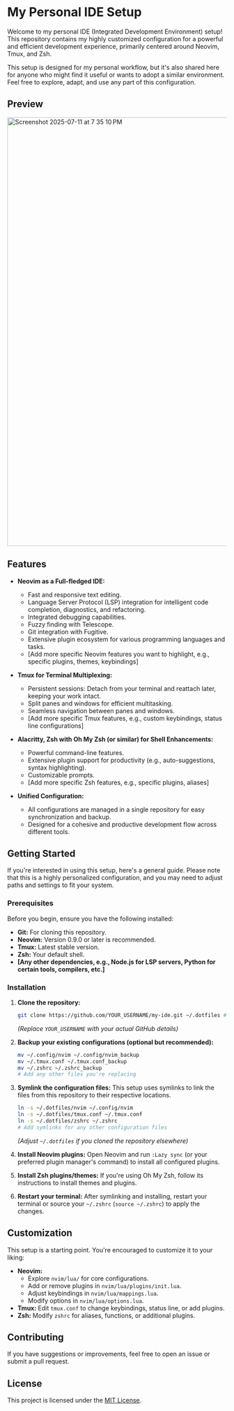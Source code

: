 # My Personal IDE Setup

Welcome to my personal IDE (Integrated Development Environment) setup! This repository contains my highly customized configuration for a powerful and efficient development experience, primarily centered around Neovim, Tmux, and Zsh.

This setup is designed for my personal workflow, but it's also shared here for anyone who might find it useful or wants to adopt a similar environment. Feel free to explore, adapt, and use any part of this configuration.

## Preview
<img width="1512" height="982" alt="Screenshot 2025-07-11 at 7 35 10 PM" src="https://github.com/user-attachments/assets/13c8bc51-f658-4aac-85e8-be75de5ed57f" />

## Features

*   **Neovim as a Full-fledged IDE:**
    *   Fast and responsive text editing.
    *   Language Server Protocol (LSP) integration for intelligent code completion, diagnostics, and refactoring.
    *   Integrated debugging capabilities.
    *   Fuzzy finding with Telescope.
    *   Git integration with Fugitive.
    *   Extensive plugin ecosystem for various programming languages and tasks.
    *   [Add more specific Neovim features you want to highlight, e.g., specific plugins, themes, keybindings]

*   **Tmux for Terminal Multiplexing:**
    *   Persistent sessions: Detach from your terminal and reattach later, keeping your work intact.
    *   Split panes and windows for efficient multitasking.
    *   Seamless navigation between panes and windows.
    *   [Add more specific Tmux features, e.g., custom keybindings, status line configurations]

*   **Alacritty, Zsh with Oh My Zsh (or similar) for Shell Enhancements:**
    *   Powerful command-line features.
    *   Extensive plugin support for productivity (e.g., auto-suggestions, syntax highlighting).
    *   Customizable prompts.
    *   [Add more specific Zsh features, e.g., specific plugins, aliases]

*   **Unified Configuration:**
    *   All configurations are managed in a single repository for easy synchronization and backup.
    *   Designed for a cohesive and productive development flow across different tools.

## Getting Started

If you're interested in using this setup, here's a general guide. Please note that this is a highly personalized configuration, and you may need to adjust paths and settings to fit your system.

### Prerequisites

Before you begin, ensure you have the following installed:

*   **Git:** For cloning this repository.
*   **Neovim:** Version 0.9.0 or later is recommended.
*   **Tmux:** Latest stable version.
*   **Zsh:** Your default shell.
*   **[Any other dependencies, e.g., Node.js for LSP servers, Python for certain tools, compilers, etc.]**

### Installation

1.  **Clone the repository:**
    ```bash
    git clone https://github.com/YOUR_USERNAME/my-ide.git ~/.dotfiles # Or wherever you prefer
    ```
    *(Replace `YOUR_USERNAME` with your actual GitHub details)*

2.  **Backup your existing configurations (optional but recommended):**
    ```bash
    mv ~/.config/nvim ~/.config/nvim_backup
    mv ~/.tmux.conf ~/.tmux.conf_backup
    mv ~/.zshrc ~/.zshrc_backup
    # Add any other files you're replacing
    ```

3.  **Symlink the configuration files:**
    This setup uses symlinks to link the files from this repository to their respective locations.

    ```bash
    ln -s ~/.dotfiles/nvim ~/.config/nvim
    ln -s ~/.dotfiles/tmux.conf ~/.tmux.conf
    ln -s ~/.dotfiles/zshrc ~/.zshrc
    # Add symlinks for any other configuration files
    ```
    *(Adjust `~/.dotfiles` if you cloned the repository elsewhere)*

4.  **Install Neovim plugins:**
    Open Neovim and run `:Lazy sync` (or your preferred plugin manager's command) to install all configured plugins.

5.  **Install Zsh plugins/themes:**
    If you're using Oh My Zsh, follow its instructions to install themes and plugins.

6.  **Restart your terminal:**
    After symlinking and installing, restart your terminal or source your `~/.zshrc` (`source ~/.zshrc`) to apply the changes.

## Customization

This setup is a starting point. You're encouraged to customize it to your liking:

*   **Neovim:**
    *   Explore `nvim/lua/` for core configurations.
    *   Add or remove plugins in `nvim/lua/plugins/init.lua`.
    *   Adjust keybindings in `nvim/lua/mappings.lua`.
    *   Modify options in `nvim/lua/options.lua`.
*   **Tmux:** Edit `tmux.conf` to change keybindings, status line, or add plugins.
*   **Zsh:** Modify `zshrc` for aliases, functions, or additional plugins.

## Contributing

If you have suggestions or improvements, feel free to open an issue or submit a pull request.

## License

This project is licensed under the [MIT License](LICENSE).
